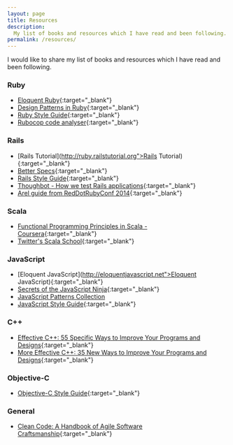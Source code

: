 ```yaml
---
layout: page
title: Resources
description: 
  My list of books and resources which I have read and been following.
permalink: /resources/
---
```


I would like to share my list of books and resources which I have read and
been following.

### Ruby

- [Eloquent Ruby](http://www.amazon.com/Eloquent-Ruby-Addison-Wesley-Professional-Series/dp/0321584104){:target="_blank"}
- [Design Patterns in Ruby](http://www.amazon.com/Design-Patterns-Ruby-Russ-Olsen/dp/0321490452){:target="_blank"}
- [Ruby Style Guide](https://github.com/bbatsov/ruby-style-guide){:target="_blank"}
- [Rubocop code analyser](https://github.com/bbatsov/rubocop){:target="_blank"}

### Rails

- [Rails Tutorial](http://ruby.railstutorial.org">Rails Tutorial){:target="_blank"}
- [Better Specs](http://betterspecs.org){:target="_blank"}
- [Rails Style Guide](https://github.com/bbatsov/rails-style-guide){:target="_blank"}
- [Thoughbot - How we test Rails applications](http://robots.thoughtbot.com/how-we-test-rails-applications){:target="_blank"}
- [Arel guide from RedDotRubyConf 2014](https://docs.google.com/presentation/d/1O4jYDnq8d0lSu3D2c_khKPkQ2GKCm1Fw0y1nQacmwVc/pub#slide=id.p){:target="_blank"}

### Scala

- [Functional Programming Principles in Scala - Coursera](https://www.coursera.org/course/progfun){:target="_blank"}
- [Twitter's Scala School](http://twitter.github.io/scala_school){:target="_blank"}

### JavaScript

- [Eloquent JavaScript](http://eloquentjavascript.net">Eloquent JavaScript){:target="_blank"}
- [Secrets of the JavaScript Ninja](http://www.amazon.com/Secrets-JavaScript-Ninja-John-Resig/dp/193398869X){:target="_blank"}
- [JavaScript Patterns Collection](http://shichuan.github.io/javascript-patterns)
- [JavaScript Style Guide](https://github.com/airbnb/javascript){:target="_blank"}

### C++

- [Effective C++: 55 Specific Ways to Improve Your Programs and Designs](http://www.amazon.com/Effective-Specific-Improve-Programs-Designs/dp/0321334876){:target="_blank"}
- [More Effective C++: 35 New Ways to Improve Your Programs and Designs](http://www.amazon.com/More-Effective-Improve-Programs-Designs/dp/020163371X){:target="_blank"}

### Objective-C

- [Objective-C Style Guide](https://github.com/NYTimes/objective-c-style-guide){:target="_blank"}

### General

- [Clean Code: A Handbook of Agile Software Craftsmanship](http://www.amazon.com/Clean-Code-Handbook-Software-Craftsmanship/dp/0132350882){:target="_blank"}
